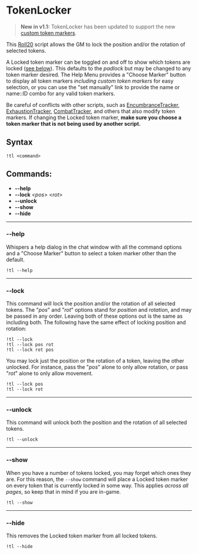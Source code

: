 # TokenLocker

> **New in v1.1:** TokenLocker has been updated to support the new [custom token markers](https://wiki.roll20.net/Custom_Token_Markers).

This [Roll20](http://roll20.net/) script allows the GM to lock the position and/or the rotation of selected tokens.

A Locked token marker can be toggled on and off to show which tokens are locked ([see below](#--show)). This defaults to the *padlock* but may be changed to any token marker desired. The Help Menu provides a "Choose Marker" button to display all token markers *including custom token markers* for easy selection, or you can use the "set manually" link to provide the name or name::ID combo for any valid token markers.

Be careful of conflicts with other scripts, such as [EncumbranceTracker](https://github.com/blawson69/EncumbranceTracker), [ExhaustionTracker](https://github.com/blawson69/ExhaustionTracker), [CombatTracker](https://github.com/vicberg/Combattracker), and others that also modify token markers. If changing the Locked token marker, **make sure you choose a token marker that is not being used by another script.**

## Syntax

`!tl <command>`

## Commands:
* **--help**
* **--lock** <_pos_> <_rot_>
* **--unlock**
* **--show**
* **--hide**

---
### --help
Whispers a help dialog in the chat window with all the command options and a "Choose Marker" button to select a token marker other than the default.

```
!tl --help
```

---
### --lock
This command will lock the position and/or the rotation of all selected tokens. The "_pos_" and "_rot_" options stand for _position_ and _rotation_, and may be passed in any order. Leaving both of these options out is the same as including both. The following have the same effect of locking position and rotation:

```
!tl --lock
!tl --lock pos rot
!tl --lock rot pos
```

You may lock just the position or the rotation of a token, leaving the other unlocked. For instance, pass the "_pos_" alone to only allow rotation, or pass "_rot_" alone to only allow movement.

```
!tl --lock pos
!tl --lock rot
```

---
### --unlock
This command will unlock both the position and the rotation of all selected tokens.

```
!tl --unlock
```

---
### --show
When you have a number of tokens locked, you may forget which ones they are. For this reason, the  `--show` command will place a Locked token marker on every token that is currently locked in some way. This applies _across all pages_, so keep that in mind if you are in-game.

```
!tl --show
```

---
### --hide
This removes the Locked token marker from all locked tokens.
```
!tl --hide
```
